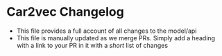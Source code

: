# Car2vec Changelog

- This file provides a full account of all changes to the model/api
- This file is manually updated as we merge PRs. Simply add a heading with a link to your PR in it with a _short_ list of changes


